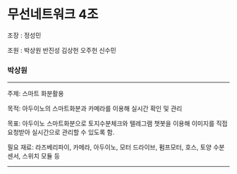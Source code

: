 # 무선네트워크 4조

조장 : 정성민 

조원 : 박상원 반진성 김상헌 오주헌 신수민

### 박상원
***
주제: 스마트 화분활용
   
목적: 아두이노의 스마트화분과 카메라를 이용해 실시간 확인 및 관리

목표: 아두이노 스마트화분으로 토지수분체크와 텔레그램 챗봇을 이용해 이미지를 직접 요청받아 실시간으로 관리할 수 있도록 함.

필요 재료: 라즈베리파이, 카메라, 아두이노, 모터 드라이브, 펌프모터, 호스, 토양 수분 센서, 스위치 모듈 등
***
